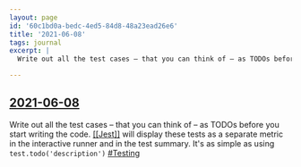 ```yaml
---
layout: page
id: '60c1bd0a-bedc-4ed5-84d8-48a23ead26e6'
title: '2021-06-08'
tags: journal
excerpt: |
  Write out all the test cases – that you can think of – as TODOs before you start writing the code. [[Jest]] will display these tests as a separate metric in the interactive runner and in the test summary. It's as simple as using test.todo('description') 

---
```

  
<h2 class="text-3xl font-semibold mb-4"><a href="/journals/2021-06-08">2021-06-08</a></h2>

<div class="space-y-2">
<div class="element-block ml-0"><div class="flex-1">Write out all the test cases – that you can think of – as TODOs before you start writing the code. <a class="text-teal-400 group" href="/pages/jest"><span class="text-gray-500 group-hover:text-yellow-500">[[</span>Jest<span class="text-gray-500 group-hover:text-yellow-500">]]</span></a> will display these tests as a separate metric in the interactive runner and in the test summary. It's as simple as using <code>test.todo('description')</code> <a class="text-gray-400" href="/pages/testing">#Testing</a></div></div>
</div>
